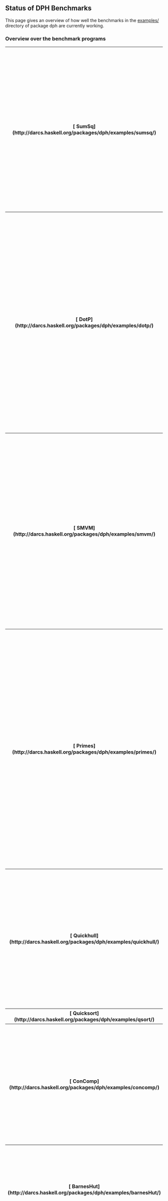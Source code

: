 ## Status of DPH Benchmarks


This page gives an overview of how well the benchmarks in the [ examples/](http://darcs.haskell.org/packages/dph/examples/) directory of package dph are currently working.

### Overview over the benchmark programs

<table><tr><th>[ SumSq](http://darcs.haskell.org/packages/dph/examples/sumsq/)</th>
<td>
Computes the sum of the squares from 1 to N using `Int`.  There are two variants of this program: (1) "primitives" is directly coded against the array primitives from package dph and (2) "vectorised" is a high-level DPH program transformed by GHC's vectoriser.  As a reference implementation, we have a sequential C program denoted by "ref C".
</td></tr>
<tr><th>[ DotP](http://darcs.haskell.org/packages/dph/examples/dotp/)</th>
<td>
Computes the dot product of two vectors of `Double`s.  There are two variants of this program: (1) "primitives" is directly coded against the array primitives from package dph and (2) "vectorised" is a high-level DPH program transformed by GHC's vectoriser.  In addition to these two DPH variants of the dot product, we also have two non-DPH reference implementations: (a) "ref Haskell" is a Haskell program using imperative, unboxed arrays and and (b) "ref C" is a C implementation using pthreads.
</td></tr>
<tr><th>[ SMVM](http://darcs.haskell.org/packages/dph/examples/smvm/)</th>
<td>
Multiplies a dense vector with a sparse matrix represented in the *compressed sparse row format (CSR).*  There are three variants of this program: (1) "primitives" is directly coded against the array primitives from package dph and (2) "vectorised" is a high-level DPH program transformed by GHC's vectoriser.  As a reference implementation, we have a sequential C program denoted by "ref C".
</td></tr>
<tr><th>[ Primes](http://darcs.haskell.org/packages/dph/examples/primes/)</th>
<td>
The Sieve of Eratosthenes using parallel writes into a sieve structure represented as an array of `Bool`s.  We currently don't have a proper parallel implementation of this benchmark, as we are missing a parallel version of default backpermute.  The problem is that we need to make the representation of parallel arrays of `Bool` dependent on whether the hardware supports atomic writes of bytes.  **Investigate whether any of the architectures relevant for DPH actually do have trouble with atomic writes of bytes (aka `Word8`).**</td></tr>
<tr><th>[ Quickhull](http://darcs.haskell.org/packages/dph/examples/quickhull/)</th>
<td>
Given a set of points (in a plane), compute the sequence of points that encloses all points in the set. There is only a vectorised version.  **Currently doesn't work due to bugs in dph-par.  Also needs to get a wrapper using the new benchmark framework to generated test input and time execution.**</td></tr>
<tr><th>[ Quicksort](http://darcs.haskell.org/packages/dph/examples/qsort/)</th>
<td>FIXME</td></tr>
<tr><th>[ ConComp](http://darcs.haskell.org/packages/dph/examples/concomp/)</th>
<td>
Implementation of the Awerbuch-Shiloach and Hybrid algorithms for finding connected components in undirected graphs.  There is only a version directly coded against the array primitives.  **Needs to be adapted to new benchmark framework.**</td></tr>
<tr><th>[ BarnesHut](http://darcs.haskell.org/packages/dph/examples/barnesHut/)</th>
<td>
This benchmark implements the Barnes-Hut algorithm to solve the *n*-body problem in two dimensions.  **Currently won't compile with vectorisation due to excessive inlining of dictionaries.**</td></tr></table>

### Execution on LimitingFactor (2x Quad-Core Xeon)


Hardware spec: 2x 3.0GHz Quad-Core Intel Xeon 5400; 12MB (2x6MB) on-die L2 cache per processor; independent 1.6GHz frontside bus per processor; 800MHz DDR2 FB-DIMM; 256-bit-wide memory architecture; Mac OS X Server 10.5.6


Software spec: GHC 6.11 (from first week of Mar 09); gcc 4.0.1

<table><tr><th>**Program**</th>
<th>**Problem size**</th>
<th>**sequential**</th>
<th>**P=1**</th>
<th>**P=2**</th>
<th>**P=4**</th>
<th>**P=8**</th></tr>
<tr><th> SumSq, primitives </th>
<th> 10M </th>
<th> 22 </th>
<th> 40 </th>
<th> 20 </th>
<th> 10 </th>
<th> 5 
</th></tr>
<tr><th> SumSq, vectorised </th>
<th> 10M </th>
<th> 22 </th>
<th> 40 </th>
<th> 20 </th>
<th> 10 </th>
<th> 5 
</th></tr>
<tr><th> SumSq, ref C </th>
<th>10M </th>
<th> 9 </th>
<th> – </th>
<th> – </th>
<th> – </th>
<th> – 
</th></tr>
<tr><th> DotP, primitives </th>
<th> 100M elements </th>
<th> 823/823/824 </th>
<th> 812/813/815 </th>
<th> 408/408/409 </th>
<th> 220/223/227 </th>
<th> 210/214/221 
</th></tr>
<tr><th> DotP, vectorised </th>
<th> 100M elements </th>
<th> 823/824/824 </th>
<th> 814/816/818 </th>
<th> 412/417/421 </th>
<th> 222/225/227 </th>
<th> 227/232/238 
</th></tr>
<tr><th> DotP, ref Haskell </th>
<th> 100M elements </th>
<th> – </th>
<th> 810 </th>
<th> 437 </th>
<th> 221 </th>
<th> 209 
</th></tr>
<tr><th> DotP, ref C </th>
<th> 100M elements </th>
<th> – </th>
<th> 458 </th>
<th> 235 </th>
<th> 210 </th>
<th> 210 
</th></tr>
<tr><th> SMVM, primitives </th>
<th> 10kx10k @ density 0.1 </th>
<th> 119/119 </th>
<th> 111/111 </th>
<th> 78/78 </th>
<th> 36/36 </th>
<th> 21/21 
</th></tr>
<tr><th> SMVM, vectorised </th>
<th> 10kx10k @ density 0.1 </th>
<th> 175/175 </th>
<th> 137/137 </th>
<th> 74/74 </th>
<th> 47/47 </th>
<th> 23/23 
</th></tr>
<tr><th> SMVM, ref C </th>
<th> 10kx10k @ density 0.1 </th>
<th>  35 </th>
<th> – </th>
<th> – </th>
<th> – </th>
<th> – 
</th></tr>
<tr><th> SMVM, primitives </th>
<th> 100kx100k @ density 0.001 </th>
<th> 132/132 </th>
<th> 135/135 </th>
<th> 81/81 </th>
<th> 91/91 </th>
<th> 48/48 
</th></tr>
<tr><th> SMVM, vectorised </th>
<th> 100kx100k @ density 0.001 </th>
<th> 182/182 </th>
<th> 171/171 </th>
<th> 93/93 </th>
<th> 89/89 </th>
<th> 53/53 
</th></tr>
<tr><th> SMVM, ref C </th>
<th> 100kx100k @ density 0.001 </th>
<th>  46 </th>
<th> – </th>
<th> – </th>
<th> – </th>
<th> – 
</th></tr></table>


All results are in milliseconds, and the triples report best/average/worst execution time (wall clock) of three runs.  The column marked "sequential" reports times when linked against `dph-seq` and the columns marked "P=n" report times when linked against `dph-par` and run in parallel using the specified number of parallel OS threads.

#### Comments regarding SumSq


The versions compiled against `dph-par` are by factor of two slower than the ones linked against `dph-seq`.  


However, found a number of general problems when working on this example:

- We need an extra -funfolding-use-threshold.  We don't really want users having to worry about that.
- `mapP (\x -> x * x) xs` essentially turns into `zipWithU (*) xs xs`, which doesn't fuse with `enumFromTo` anymore.  We have a rewrite rule in the library to fix that, but that's not general enough.  We really would rather not vectorise the lambda abstraction at all.
- `enumFromTo` doesn't fuse due to excessive dictionaries in the unfolding of `zipWithUP`.
- Finally, to achieve the current result, we needed an analysis that avoids vectorising subcomputations that don't to be vectorised, and worse, that fusion has to turn back into their original form.  In this case, the lambda abstraction `\x -> x * x`.  This is currently implemented in a rather limited and ad-hoc way.  We should implement this on the basis of a more general analysis.

#### Comments regarding DotP


Performance is memory bound, and hence, the benchmark stops scaling once the memory bus saturated.  As a consequence, the wall-clock execution time of the Haskell programs and the C reference implementation are the same when all available parallelism is exploited.  The parallel DPH library delivers the same single core performance as the sequential one in this benchmark.

#### Comments regarding smvm


"SMVM, vectorised" needs a lot of tinkering in the form of special rules at the moment and forcing particular inlines.  We need more expressive rewrite rules; in particular, we need these more expressive rules to express important rewrites for the replicate combinator in its various forms and to optimise shape computations that enable other optimisations.


Moreover, "SMVM, primitives" & "SMVM, vectorised" exhibit a strange behaviour from 2 to 4 threads with the matrix of density 0.001.  This might be a scheduling problem.

### Execution on greyarea (1x UltraSPARC T2)


Hardware spec: 1x 1.4GHz UltraSPARC T2; 8 cores/processors with 8 hardware threads/core; 4MB on-die L2 cache per processor; FB-DIMM; Solaris 5.10


Software spec: GHC 6.11 (from first week of Mar 09) with gcc 4.1.2 for Haskell code; gccfss 4.0.4 (gcc front-end with Sun compiler backend) for C code (as it generates code that is more than twice as fast for numeric computations than vanilla gcc)

<table><tr><th>**Program**</th>
<th>**Problem size**</th>
<th>**sequential**</th>
<th>**P=1**</th>
<th>**P=2**</th>
<th>**P=4**</th>
<th>**P=8**</th>
<th>**P=16**</th>
<th>**P=32**</th>
<th>**P=64**</th></tr>
<tr><th> SumSq, primitives </th>
<th> 10M </th>
<th> 212/212 </th>
<th> 254/254 </th>
<th> 127/127 </th>
<th> 64/64 </th>
<th> 36/36 </th>
<th> 25/25 </th>
<th> 17/17 </th>
<th> 10/10 
</th></tr>
<tr><th> SumSq, vectorised </th>
<th> 10M </th>
<th> 212/212 </th>
<th> 254/254 </th>
<th> 128/128 </th>
<th> 64/64 </th>
<th> 32/32 </th>
<th> 25/25 </th>
<th> 17/17 </th>
<th> 10/10 
</th></tr>
<tr><th> SumSq, ref C </th>
<th>10M </th>
<th> 120 </th>
<th> – </th>
<th> – </th>
<th> – </th>
<th> – </th>
<th> – </th>
<th> – </th>
<th> – 
</th></tr>
<tr><th> DotP, primitives </th>
<th> 100M elements </th>
<th> 937/937 </th>
<th> 934/934 </th>
<th> 474/474 </th>
<th> 238/238 </th>
<th> 120/120 </th>
<th> 65/65 </th>
<th> 38/38 </th>
<th> 28/28 
</th></tr>
<tr><th> DotP, vectorised </th>
<th> 100M elements </th>
<th> 937/937 </th>
<th> 942/942 </th>
<th> 471/471 </th>
<th> 240/240 </th>
<th> 118/118 </th>
<th> 65/65 </th>
<th> 43/43 </th>
<th> 29/29 
</th></tr>
<tr><th> DotP, ref Haskell </th>
<th> 100M elements </th>
<th> – </th>
<th> 934 </th>
<th> 467 </th>
<th> 238 </th>
<th> 117 </th>
<th> 61 </th>
<th> 65 </th>
<th> 36 
</th></tr>
<tr><th> DotP, ref C </th>
<th> 100M elements </th>
<th> – </th>
<th> 554 </th>
<th> 277 </th>
<th> 142 </th>
<th> 72 </th>
<th> 37 </th>
<th> 22 </th>
<th> 20 
</th></tr>
<tr><th> SMVM, primitives </th>
<th> 10kx10k @ density 0.1 </th>
<th> 1102/1102 </th>
<th> 1112/1112 </th>
<th> 561/561 </th>
<th> 285/285 </th>
<th> 150/150 </th>
<th> 82/82 </th>
<th> 63/70 </th>
<th> 54/100 
</th></tr>
<tr><th> SMVM, vectorised </th>
<th> 10kx10k @ density 0.1 </th>
<th> 1784/1784 </th>
<th> 1810/1810 </th>
<th> 910/910 </th>
<th> 466/466 </th>
<th> 237/237 </th>
<th> 131/131 </th>
<th> 96/96 </th>
<th> 87/87 
</th></tr>
<tr><th> SMVM, ref C </th>
<th> 10kx10k @ density 0.1 </th>
<th> 580 </th>
<th> – </th>
<th> – </th>
<th> – </th>
<th> – </th>
<th> – </th>
<th> – </th>
<th> – 
</th></tr>
<tr><th> SMVM, primitives </th>
<th> 100kx100k @ density 0.001 </th>
<th> 1112/1112 </th>
<th> 1299/1299 </th>
<th> 684/684 </th>
<th> 653/653 </th>
<th> 368/368 </th>
<th> 294/294 </th>
<th> 197/197 </th>
<th> 160/160 
</th></tr>
<tr><th> SMVM, vectorised </th>
<th> 100kx100k @ density 0.001 </th>
<th> 1824/1824 </th>
<th> 2008/2008 </th>
<th> 1048/1048 </th>
<th> 1010/1010 </th>
<th> 545/545 </th>
<th> 426/426 </th>
<th> 269/269 </th>
<th> 258/258 
</th></tr>
<tr><th> SMVM, ref C </th>
<th> 100kx100k @ density 0.001 </th>
<th> 600 </th>
<th> – </th>
<th> – </th>
<th> – </th>
<th> – </th>
<th> – </th>
<th> – </th>
<th> – 
</th></tr></table>


All results are in milliseconds, and the triples report best/worst execution time (wall clock) of three runs.  The column marked "sequential" reports times when linked against `dph-seq` and the columns marked "P=n" report times when linked against `dph-par` and run in parallel using the specified number of parallel OS threads.

#### Comments regarding SumSq


As on LimitingFactor.

#### Comments regarding DotP


The benchmark scales nicely up to the maximum number of hardware threads.  Memory latency is largely covered by excess parallelism.  It is unclear why the Haskell reference implementation "ref Haskell" falls of at 32 and 64 threads.  See also [ a comparison graph between LimitingFactor and greyarea](http://justtesting.org/post/83014052/this-is-the-performance-of-a-dot-product-of-two).

#### Comments regarding smvm


As on LimitingFactor, but it scales much more nicely and improves until using four threads per core.  This suggets that memory bandwidth is again a critical factor in this benchmark (this fits well with earlier observations on other architectures).


On this machine, "SMVM primitives" also has a quirk from 2 to 4 threads.  This re-enforces the suspicion that this is a scheduling problem.
